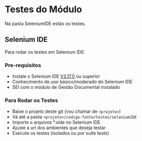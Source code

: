 # Testes do Módulo

Na pasta SeleniumIDE estão os testes.

## Selenium IDE
Para rodar os testes em Selenium IDE:

### Pre-requisitos
- Instale o Selenium IDE [V3.17.0](https://www.seleniumhq.org/selenium-ide/) ou superior
- Conhecimento de uso básico/moderado do Selenium IDE
- SEI com o módulo de Gestão Documental instalado

### Para Rodar os Testes
- Baixe o projeto deste git (vou chamar de `<projeto>`)
- Vá até a pasta `<projeto>/codigo-fonte/testes/seleniumIDE`
- Importe o arquivos *.side no Selenium IDE
- Ajuste a url dos ambientes que deseja testar 
- Execute os testes (isolados ou por suíte tests)
